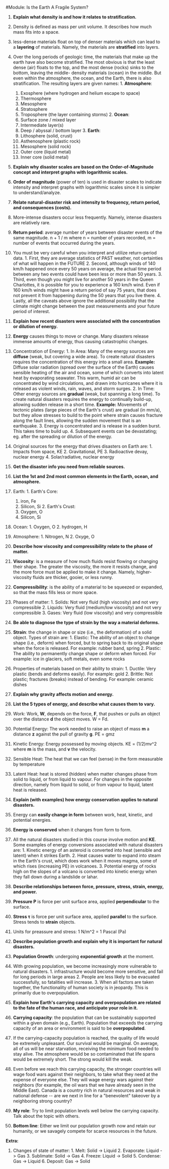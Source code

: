 #Module: Is the Earth A Fragile System?  
1. **Explain what density is and how it relates to stratification.**
  1. Density is defined as mass per unit volume. It describes how much mass fits into a space.
  2. less-dense materials float on top of denser materials which can lead to a **layering** of materials. Namely, the materials are **stratified** into layers.
  3. Over the long periods of geologic time, the materials that make up the earth have also become stratified. The most obvious is that the least dense (air) floats to the top, and the most dense (rocks) sinks to the bottom, leaving the middle- density materials (ocean) in the middle. But even within the atmosphere, the ocean, and the Earth, there is also stratification. The resulting layers are given names:
    1. **Atmosphere**:
      1. Exosphere (where hydrogen and helium escape to space)
      2. Thermosphere 
      3. Mesosphere 
      4. Stratosphere 
      5. Troposphere (the layer containing storms)
    2. **Ocean**:
      1. Surface zone / mixed layer 
      2. Intermediate layer(s)
      3. Deep / abyssal / bottom layer
    3. **Earth**:
      1. Lithosphere (solid, crust) 
      2. Asthenosphere (plastic rock) 
      3. Mesosphere (solid rock) 
      4. Outer core (liquid metal) 
      5. Inner core (solid metal)
2. **Explain why disaster scales are based on the Order-of-Magnitude concept and interpret graphs with logarithmic scales.**
  1. **Order of magnitude** (power of ten) is used in disaster scales to indicate intensity and interpret graphs with logarithmic scales since it is simpler to understand/analyze.
3. **Relate natural-disaster risk and intensity to frequency, return period, and consequences (costs).**
  1. More-intense disasters occur less frequently. Namely, intense disasters are relatively rare.
  2. **Return period**: average number of years between disaster events of the same magnitude. n + 1 / m where n = number of years recorded, m = number of events that occurred during the years.
  3. You must be very careful when you interpret and utilize return-period data. 
    1. First, they are average statistics of PAST weather, not certainties of what will happen in the FUTURE
    2. Second, although winds of 140 km/h happened once every 50 years on average, the actual time period between any two events could have been less or more than 50 years.
    3. Third, even though you might live for another 50 years in the Queen Charlottes, it is possible for you to experience a 160 km/h wind. Even if 160 km/h winds might have a return period of say 75 years, that does not prevent it from happening during the 50 years that you live there.
    4. Lastly, all the caveats above ignore the additional possibility that the climate might change between the past measurements and your future period of interest.
4. **Explain how recent disasters were associated with the concentration or dilution of energy.**
  1. **Energy** causes things to move or change. Many disasters release immense amounts of energy, thus causing catastrophic changes.
  2. Concentration of Energy:
    1. In Area: Many of the energy sources are **diffuse** (weak, but covering a wide area). To create natural disasters requires the concentration of this energy into a small area. **Example:** Diffuse solar radiation (spread over the surface of the Earth) causes sensible heating of the air and ocean, some of which converts into latent heat by evaporating seawater. This warm, humid air can be concentrated by wind circulations, and drawn into hurricanes where it is released as violent winds, rain, waves, and storm surges.
    2. In Time: Other energy sources are **gradual** (weak, but spanning a long time). To create natural disasters requires the energy to continually build-up, allowing sudden release in a short time. **Example:** Movements of tectonic plates (large pieces of the Earth's crust) are gradual (in mm/a), but they allow stresses to build to the point where strain causes fracture along the fault lines, allowing the sudden movement that is an earthquake.
    3. Energy is concentrated and is release in a sudden burst. This takes time to build up.
    4. Subsequent events can be devastating; eg. after the spreading or dilution of the energy.
  3. Original sources for the energy that drives disasters on Earth are:
    1. Impacts from space, KE
    2. Gravitational, PE
    3. Radioactive devay, nuclear energy
    4. Solar/radiative, nuclear energy
5. **Get the disaster info you need from reliable sources.**
6. **List the 1st and 2nd most common elements in the Earth, ocean, and atmosphere.**
  1. Earth:
    1. Earth's Core:
      1. iron, Fe
      2. Silicon, Si
    2. Earth's Crust:
      1. Oxygen, O
      2. Silicon, Si
  2. Ocean:
    1. Oxygen, O
    2. hydrogen, H
  3. Atmosphere:
    1. Nitrogen, N
    2. Oxyge, O
7. **Describe how viscosity and compressibility relate to the phase of matter.**
  1. **Viscosity**: is a measure of how much fluids resist flowing or changing their shape. The greater the viscosity, the more it resists change, and the more force must be applied to make it change. Namely, higher-viscosity fluids are thicker, gooier, or less runny.
  2. **Compressibility**: is the ability of a material to be squeezed or expanded, so that the mass fills less or more space.
  3. Phases of matter:
    1. Solids: Not very fluid (high viscosity) and not very compressible
    2. Liquids: Very fluid (medium/low viscosity) and not very compressible
  	3. Gases: Very fluid (low viscosity) and very compressible

8. **Be able to diagnose the type of strain by the way a material deforms.**
  1. **Strain**: the change in shape or size (i.e., the deformation) of a solid object. Types of strain are:
    1. Elastic: The ability of an object to change shape (i.e., deform) when forced, but to spring back to its original shape when the force is released. For example: rubber band, spring
    2. Plastic: The ability to permanently change shape or deform when forced. For example: ice in glaciers, soft metals, even some rocks
  2. Properties of materials based on their ability to strain:
    1. Ductile: Very plastic (bends and deforms easily). For example: gold
    2. Brittle: Not plastic; fractures (breaks) instead of bending. For example: ceramic dishes
9. **Explain why gravity affects motion and energy.**
10. **List the 5 types of energy, and describe what causes them to vary.**
  1. Work: Work, **W**, depends on the force, **F**, that pushes or pulls an object over the distance **d** the object moves. W = Fd.
  2. Potential Energy: The work needed to raise an object of mass **m** a distance **z** against the pull of gravity **g**. PE = gmz 
  3. Kinetic Energy: Energy possessed by moving objects. KE = (1/2)mv^2 where **m** is the mass, and **v** the velocity.
  4. Sensible Heat: The heat that we can feel (sense) in the form measurable by temperature
  5. Latent Heat: heat is stored (hidden) when matter changes phase from solid to liquid, or from liquid to vapour. For changes in the opposite direction, namely from liquid to solid, or from vapour to liquid, latent heat is released.
11. **Explain (with examples) how energy conservation applies to natural disasters.**
  1. Energy can **easily change in form** between work, heat, kinetic, and potential energies.
  2. **Energy is conserved** when it changes from form to form.
  3. All the natural disasters studied in this course involve motion and **KE**. Some examples of energy conversions associated with natural disasters are:
    1. Kinetic energy of an asteroid is converted into heat (sensible and latent) when it strikes Earth.
    2. Heat causes water to expand into steam in the Earth's crust, which does work when it moves magma, some of which rises (increasing PE) in volcanoes.
    3. Potential energy of rocks high on the slopes of a volcano is converted into kinetic energy when they fall down during a landslide or lahar.
12. **Describe relationships between force, pressure, stress, strain, energy, and power.**
  1. **Pressure P** is force per unit surface area, applied **perpendicular** to the surface. 
  2. **Stress τ** is force per unit surface area, applied **parallel** to the surface. Stress tends to **strain** objects.
  3. Units for preassure and stress: 1 N/m^2 = 1 Pascal (Pa)
13. **Describe population growth and explain why it is important for natural disasters.**
  1. **Population Growth**: undergoing **exponential growth** at the moment. 
  2. With growing population, we become increasingly more vulnerable to natural disasters.
    1. infrastructure would become more sensitive, and fail for long periods in large areas
    2. People are less likely to be evacuated successfully, so fatalities will increase.
    3. When all factors are taken together, the functionality of human society is in jeopardy. This is primarily due to overpopulation.
14. **Explain how Earth's carrying capacity and overpopulation are related to the fate of the human race, and anticipate your role in it.**
  1. **Carrying capacity**: the population that can be sustainably supported within a given domain (e.g., Earth). Population that exceeds the carrying capacity of an area or environment is said to be **overpopulated**.
  2. If the carrying-capacity population is reached, the quality of life would be extremely unpleasant. Our survival would be marginal. On average, all of us will be near starvation, receiving the minimum food needed to stay alive. The atmosphere would be so contaminated that life spans would be extremely short. The strong would kill the weak.
  3. Even before we reach this carrying capacity, the stronger countries will wage food wars against their neighbors, to take what they need at the expense of everyone else. They will wage energy wars against their neighbors (for example, the oil wars that we have already seen in the Middle East). Canada is a country rich in natural resources and weak in national defense -- are we next in line for a "benevolent" takeover by a neighboring strong country?
  4. **My role**: Try to limit population levels well below the carrying capacity. Talk about the topic with others.
  5. **Bottom line**: Either we limit our population growth now and retain our humanity, or we savagely compete for scarce resources in the future.

**Extra:**  
  1. Changes of state of matter:
    1. Melt: Solid -> Liquid
    2. Evaporate: Liquid -> Gas
    3. Sublimate: Solid -> Gas
    4. Freeze: Liquid -> Solid
    5. Condense: Gas -> Liquid
    6. Deposit: Gas -> Solid
